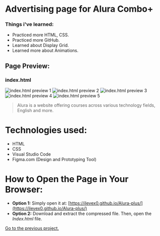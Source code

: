 # Advertising page for Alura Combo+

### Things i've learned:
* Practiced more HTML, CSS.
* Practiced more GitHub.
* Learned about Display Grid.
* Learned more about Animations.

## Page Preview:

### index.html
![index.html preview 1](https://github.com/ilevex0/Alura-plus/assets/168747011/8e0efd25-bb0c-480f-819b-ce3d40aa9bd0)
![index.html preview 2](https://github.com/ilevex0/Alura-plus/assets/168747011/700b01cf-f6f4-43cb-a52a-115060890d67)
![index.html preview 3](https://github.com/ilevex0/Alura-plus/assets/168747011/9ef5596b-415f-4016-bf04-e2d7eeb87502)
![index.html preview 4](https://github.com/ilevex0/Alura-plus/assets/168747011/123b3785-3fc1-4027-b414-7c672f16c4eb)
![index.html preview 5](https://github.com/ilevex0/Alura-plus/assets/168747011/b6967a03-885c-4321-8ee0-46e82dcc5145)


> Alura is a website offering courses across various technology fields, English and more.

# Technologies used:
- HTML
- CSS
- Visual Studio Code
- Figma.com (Design and Prototyping Tool)

# How to Open the Page in Your Browser:
- **Option 1:** Simply open it at: [https://ilevex0.github.io/Alura-plus/](https://ilevex0.github.io/Alura-plus/)
- **Option 2:** Download and extract the compressed file. Then, open the *Index.html* file.

[Go to the previous project.](https://github.com/ilevex0/Joana-portfolio)
